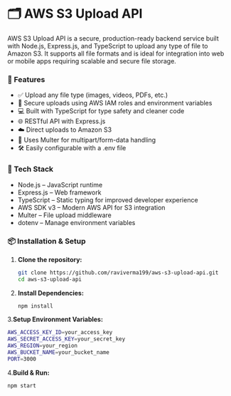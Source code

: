 # 🗂️ AWS S3 Upload API
AWS S3 Upload API is a secure, production-ready backend service built with Node.js, Express.js, and TypeScript to upload any type of file to Amazon S3. It supports all file formats and is ideal for integration into web or mobile apps requiring scalable and secure file storage.

### 🚀 Features

- ✅ Upload any file type (images, videos, PDFs, etc.)
- 🔐 Secure uploads using AWS IAM roles and environment variables
- 💻 Built with TypeScript for type safety and cleaner code
- 🌐 RESTful API with Express.js
- ☁️ Direct uploads to Amazon S3
- 📁 Uses Multer for multipart/form-data handling
- 🛠️ Easily configurable with a .env file

### 🧰 Tech Stack

- Node.js – JavaScript runtime
- Express.js – Web framework
- TypeScript – Static typing for improved developer experience
- AWS SDK v3 – Modern AWS API for S3 integration
- Multer – File upload middleware
- dotenv – Manage environment variables

### 📦 Installation & Setup

1. **Clone the repository:**

   ```bash
   git clone https://github.com/raviverma199/aws-s3-upload-api.git
   cd aws-s3-upload-api

   ```

2. **Install Dependencies:**

   ```bash
   npm install

   ```
   
3.**Setup Environment Variables:**

   ```bash
   AWS_ACCESS_KEY_ID=your_access_key
   AWS_SECRET_ACCESS_KEY=your_secret_key
   AWS_REGION=your_region
   AWS_BUCKET_NAME=your_bucket_name
   PORT=3000
   ```

4.**Build & Run:**

  ```bash
  npm start
   ```
